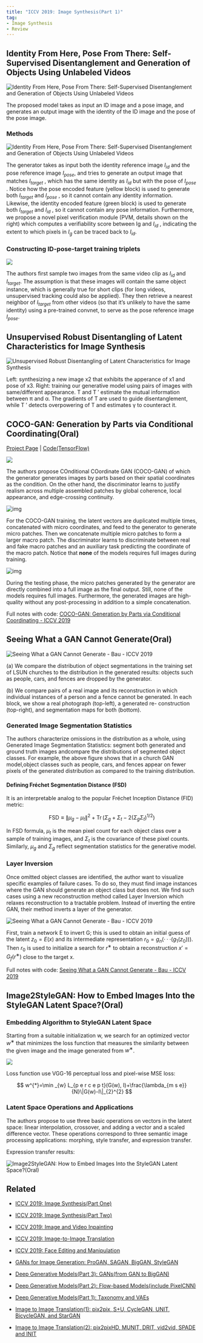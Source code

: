 ```yaml
---
title: "ICCV 2019: Image Synthesis(Part 1)"
tag:
- Image Synthesis
- Review
---
```






## Identity From Here, Pose From There: Self-Supervised Disentanglement and Generation of Objects Using Unlabeled Videos



![Identity From Here, Pose From There: Self-Supervised Disentanglement and Generation of Objects Using Unlabeled Videos](https://i.imgur.com/0Dl0qHv.png)



The proposed model takes as input an ID image and a pose image, and generates an output image with the identity of the ID image and the pose of the pose image. 



### Methods



![Identity From Here, Pose From There: Self-Supervised Disentanglement and Generation of Objects Using Unlabeled Videos](https://i.imgur.com/2SAw255.png)



The generator takes as input both the identity reference image $I_{id}$ and the pose reference image
$I_{pose}$, and tries to generate an output image that matches $I_{target}$ , which has the same identity as $I_{id}$ but with the pose of $I_{pose}$ . Notice how the pose encoded feature (yellow block) is used to generate both $I_{target}$ and $I_{pose}$ , so it cannot contain any identity information. Likewise, the identity encoded feature (green block) is used to generate both $I_{target}$ and $I_{id}$ , so it cannot contain any pose information. Furthermore, we propose a novel pixel verification module (PVM, details shown on the right) which computes a verifiability score between Ig and $I_{id}$ , indicating the extent to which pixels in $I_g$ can be traced back to $I_{id}$.



###  Constructing ID-pose-target training triplets



![](https://i.imgur.com/d2pEwwg.png)



The authors first sample two images from the same video clip as $I_{id}$ and $I_{target}$. The assumption is that these images will contain the same object instance, which is generally true for short clips (for long videos, unsupervised tracking could also be applied). They then retrieve a nearest neighbor of $I_{target}$ from other videos (so that it’s unlikely to have the same identity) using a pre-trained convnet, to serve as the pose reference image $I_{pose}$.



## Unsupervised Robust Disentangling of Latent Characteristics for Image Synthesis



![Unsupervised Robust Disentangling of Latent Characteristics for Image Synthesis](https://i.imgur.com/ZfQDypd.png)



Left: synthesizing a new image x2 that exhibits the apperance of x1 and pose of x3. Right: training our generative model using pairs of images with same/different appearance. T and T ′ estimate the mutual information between π and α. The gradients of T are used to guide disentanglement, while T ′ detects overpowering of T and estimates γ to counteract it.



<script async src="https://pagead2.googlesyndication.com/pagead/js/adsbygoogle.js"></script>
<ins class="adsbygoogle"
     style="display:block; text-align:center;"
     data-ad-layout="in-article"
     data-ad-format="fluid"
     data-ad-client="ca-pub-4466575858054752"
     data-ad-slot="8787986126"></ins>

<script>
     (adsbygoogle = window.adsbygoogle || []).push({});
</script>





## COCO-GAN: Generation by Parts via Conditional Coordinating(Oral)



[Project Page](<https://hubert0527.github.io/COCO-GAN/>) | [Code(TensorFlow)](https://github.com/hubert0527/COCO-GAN)



![](https://hubert0527.github.io/COCO-GAN/images/teaser.png)





The authors propose COnditional COordinate GAN (COCO-GAN) of which the generator generates images by parts based on their spatial coordinates as the condition. On the other hand, the discriminator learns to justify realism across multiple assembled patches by global coherence, local appearance, and edge-crossing continuity. 



![img](https://hubert0527.github.io/COCO-GAN/images/model_training.png)



For the COCO-GAN training, the latent vectors are duplicated multiple times, concatenated with micro coordinates, and feed to the generator to generate micro patches. Then we concatenate multiple micro patches to form a larger macro patch. The discriminator learns to discriminate between real and fake macro patches and an auxiliary task predicting the coordinate of the macro patch. Notice that **none** of the models requires full images during training.



![img](https://hubert0527.github.io/COCO-GAN/images/model_testing.png)

During the testing phase, the micro patches generated by the generator are directly combined into a full image as the final output. Still, none of the models requires full images. Furthermore, the generated images are high-quality without any post-processing in addition to a simple concatenation.



Full notes with code: [COCO-GAN: Generation by Parts via Conditional Coordinating - ICCV 2019](https://arxivnote.ddlee.cn/2019/10/22/COCO-GAN-Generation-Parts-Conditional-Coordinating.html)




<script async src="https://pagead2.googlesyndication.com/pagead/js/adsbygoogle.js"></script>
<ins class="adsbygoogle"
     style="display:block; text-align:center;"
     data-ad-layout="in-article"
     data-ad-format="fluid"
     data-ad-client="ca-pub-4466575858054752"
     data-ad-slot="8787986126"></ins>

<script>
     (adsbygoogle = window.adsbygoogle || []).push({});
</script>





## Seeing What a GAN Cannot Generate(Oral)

![Seeing What a GAN Cannot Generate - Bau - ICCV 2019](https://i.imgur.com/jxfFCdU.png)

(a) We compare the distribution of object segmentations in the training set of LSUN churches to the distribution in the generated results: objects such as people, cars, and fences are dropped by the generator. 

(b) We compare pairs of a real image and its reconstruction in which individual instances of a person and a fence cannot be generated. In each block, we show a real photograph (top-left), a generated re-
construction (top-right), and segmentation maps for both (bottom).

### Generated Image Segmentation Statistics



The authors characterize omissions in the distribution as a whole, using Generated Image Segmentation Statistics:  segment both generated and ground truth images andcompare the distributions of segmented object classes. For example, the above figure shows that in a church GAN model,object classes such as people, cars, and fences appear on fewer pixels of the generated distribution as compared to the
training distribution.

#### Defining Fréchet Segmentation Distance (FSD)

It is an interpretable analog to the popular Fréchet Inception Distance
(FID) metric: 


$$
\mathrm{FSD} \equiv\left\|\mu_{g}-\mu_{t}\right\|^{2}+\operatorname{Tr}\left(\Sigma_{g}+\Sigma_{t}- 2(\Sigma_{g}\Sigma_{t})^{1/2}\right)
$$



In FSD formula, $\mu_{t}$ is the mean pixel count for each object class over a sample of training images,
and $\Sigma_{t}$ is the covariance of these pixel counts. Similarly, $\mu_{g}$ and $\Sigma_{g}$ reflect segmentation statistics for the generative model.



### Layer Inversion

Once omitted object classes are identified, the author want to visualize specific examples of failure cases. To do so, they must find image instances where the GAN should generate an object class but does not. We find such cases using a new reconstruction method called Layer Inversion which relaxes reconstruction to a tractable problem. Instead of inverting the entire GAN, their method inverts a layer of the generator.



![Seeing What a GAN Cannot Generate - Bau - ICCV 2019](https://i.imgur.com/KilUP0d.png)



First, train a network E to invert G; this is used to obtain an initial guess of the latent $z_0 = E(x)$ and its intermediate representation $r_0 = g_n (· · · (g_1 (z_0)))$. Then $r_0$ is used to initialize a search for $r^∗$ to obtain a reconstruction $x′ = G_f (r^∗)$ close to the target x.



Full notes with code: [Seeing What a GAN Cannot Generate - Bau - ICCV 2019](https://arxivnote.ddlee.cn/2019/10/10/Seeing-GAN-Cannot-Generate.html)




<script async src="https://pagead2.googlesyndication.com/pagead/js/adsbygoogle.js"></script>
<ins class="adsbygoogle"
     style="display:block; text-align:center;"
     data-ad-layout="in-article"
     data-ad-format="fluid"
     data-ad-client="ca-pub-4466575858054752"
     data-ad-slot="8787986126"></ins>

<script>
     (adsbygoogle = window.adsbygoogle || []).push({});
</script>




## Image2StyleGAN: How to Embed Images Into the StyleGAN Latent Space?(Oral)



### Embedding Algorithm to StyleGAN Latent Space

 Starting from a suitable initialization w, we search for an optimized vector $w^∗$ that minimizes the loss function that measures the similarity between the given image and the image generated from $w^∗$.



![](https://i.imgur.com/XmJjgTc.png)



Loss function use VGG-16 perceptual loss and pixel-wise MSE loss:


$$
w^{*}=\min _{w} L_{p e r c e p t}(G(w), I)+\frac{\lambda_{m s e}}{N}\|G(w)-I\|_{2}^{2}
$$


### Latent Space Operations and Applications

The authors propose to use three basic operations on vectors in the latent space: linear interpolation, crossover, and adding a vector and a scaled difference vector. These operations correspond to three semantic image processing applications: morphing, style transfer, and expression transfer.



Expression transfer results:



![Image2StyleGAN: How to Embed Images Into the StyleGAN Latent Space?(Oral)](https://i.imgur.com/3B3rFBp.png)



## Related

- [ICCV 2019: Image Synthesis(Part One)](https://arxivnote.ddlee.cn/2019/10/30/Image-Synthesis-Generation-ICCV-2019.html)
- [ICCV 2019: Image Synthesis(Part Two)](https://arxivnote.ddlee.cn/2019/10/30/Image-Synthesis-Generation-ICCV-2019-2.html)
- [ICCV 2019: Image and Video Inpainting](https://arxivnote.ddlee.cn/2019/10/26/Image-Video-Inpainting-ICCV-2019.html)
- [ICCV 2019: Image-to-Image Translation](https://arxivnote.ddlee.cn/2019/10/24/Image-to-Image-Translation-ICCV-2019.html)
- [ICCV 2019: Face Editing and Manipulation](https://arxivnote.ddlee.cn/2019/10/29/Face-Editing-Manipulation-ICCV-2019.html)
- [GANs for Image Generation: ProGAN, SAGAN, BigGAN, StyleGAN](https://cvnote.ddlee.cn/2019/09/15/ProGAN-SAGAN-BigGAN-StyleGAN.html)
- [Deep Generative Models(Part 3): GANs(from GAN to BigGAN)](https://arxivnote.ddlee.cn/2019/08/20/Deep-Generative-Models-GAN-WGAN-SAGAN-StyleGAN-BigGAN.html)
- [Deep Generative Models(Part 2): Flow-based Models(include PixelCNN)](https://arxivnote.ddlee.cn/2019/08/19/Deep-Generative-Models-Flow-based-Models-PixelCNN.html)
- [Deep Generative Models(Part 1): Taxonomy and VAEs](https://arxivnote.ddlee.cn/2019/08/18/Deep-Generative-Models-Taxonomy-VAE.html)

- [Image to Image Translation(1): pix2pix, S+U, CycleGAN, UNIT, BicycleGAN, and StarGAN](https://arxivnote.ddlee.cn/2019/08/21/Image-to-image-Translation-pix2pix-CycleGAN-UNIT-BicycleGAN-StarGAN.html)
- [Image to Image Translation(2): pix2pixHD, MUNIT, DRIT, vid2vid, SPADE and INIT](https://arxivnote.ddlee.cn/2019/08/22/Image-to-image-Translation-pix2pixHD-MUNIT-DRIT-vid2vid-SPADE-INIT-FUNIT.html)

